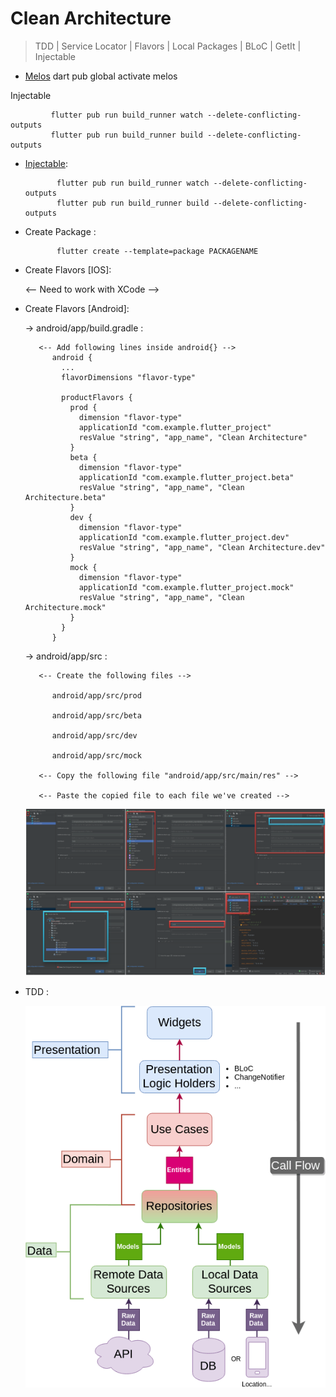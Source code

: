 # Clean Architecture

> TDD | Service Locator | Flavors | Local Packages | BLoC | GetIt | Injectable

- [Melos](https://mediaum.com/flutter-community/managing-multi-package-flutter-projects-with-melos-c8ce96fa7c82)
             dart pub global activate melos


<summary>  Injectable  </summary>

             flutter pub run build_runner watch --delete-conflicting-outputs
             flutter pub run build_runner build --delete-conflicting-outputs


- [Injectable](https://blog.logrocket.com/dependency-injection-flutter-using-getit-injectable/):

             flutter pub run build_runner watch --delete-conflicting-outputs
             flutter pub run build_runner build --delete-conflicting-outputs

  
  
- Create Package :

             flutter create --template=package PACKAGENAME

  

- Create Flavors [IOS]:

    <-- Need to work with XCode -->

  

- Create Flavors [Android]:
    
    -> android/app/build.gradle :

         <-- Add following lines inside android{} -->
            android {
              ...
              flavorDimensions "flavor-type"
            
              productFlavors {
                prod {
                  dimension "flavor-type"
                  applicationId "com.example.flutter_project"
                  resValue "string", "app_name", "Clean Architecture"
                }
                beta {
                  dimension "flavor-type"
                  applicationId "com.example.flutter_project.beta"
                  resValue "string", "app_name", "Clean Architecture.beta"
                }
                dev {
                  dimension "flavor-type"
                  applicationId "com.example.flutter_project.dev"
                  resValue "string", "app_name", "Clean Architecture.dev"
                }
                mock {
                  dimension "flavor-type"
                  applicationId "com.example.flutter_project.mock"
                  resValue "string", "app_name", "Clean Architecture.mock"
                }
              }
            }

    -> android/app/src :
 
         <-- Create the following files -->

            android/app/src/prod 

            android/app/src/beta
            
            android/app/src/dev
            
            android/app/src/mock
         
         <-- Copy the following file "android/app/src/main/res" -->
         
         <-- Paste the copied file to each file we've created -->
    
    ![View](assets/readme/run_config.png)

  

- TDD :

    ![View](assets/readme/architecture.png)
